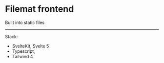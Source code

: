 # Filemat frontend

Built into static files

---

Stack:
- SvelteKit, Svelte 5
- Typescript,
- Tailwind 4